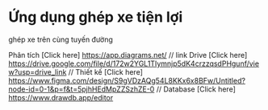 # Ứng dụng ghép xe tiện lợi
ghép xe trên cùng tuyến đường

Phân tích [Click here] https://app.diagrams.net/
//
link Drive [Click here] https://drive.google.com/file/d/172w2YGL1TIymnjp5dK4crzzqsdPHgunf/view?usp=drive_link
//
Thiết kế [Click here] https://www.figma.com/design/S9gVDzAQg54L8KKx6x8BFw/Untitled?node-id=0-1&p=f&t=5pjhHEdMpZZSzhZE-0
//
Database [Click here] https://www.drawdb.app/editor

